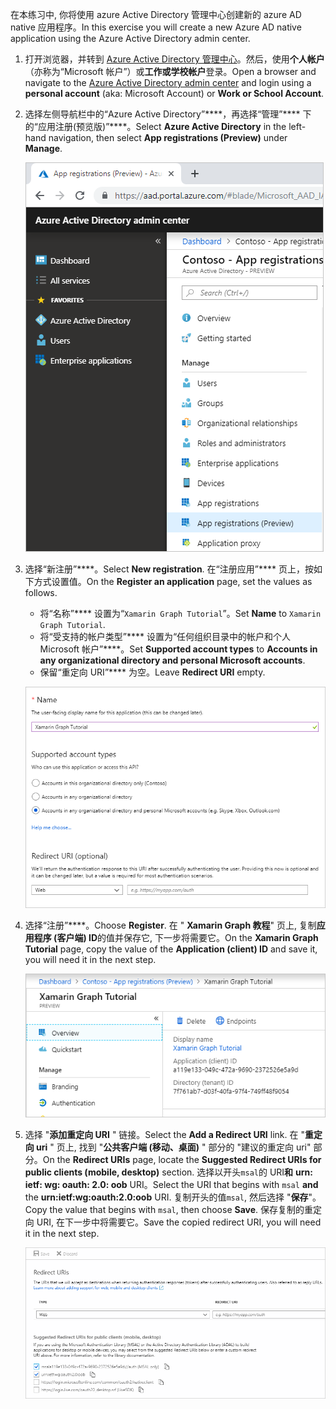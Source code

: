 <!-- markdownlint-disable MD002 MD041 -->

<span data-ttu-id="a67e1-101">在本练习中, 你将使用 azure Active Directory 管理中心创建新的 azure AD native 应用程序。</span><span class="sxs-lookup"><span data-stu-id="a67e1-101">In this exercise you will create a new Azure AD native application using the Azure Active Directory admin center.</span></span>

1. <span data-ttu-id="a67e1-102">打开浏览器，并转到 [Azure Active Directory 管理中心](https://aad.portal.azure.com)。然后，使用**个人帐户**（亦称为“Microsoft 帐户”）或**工作或学校帐户**登录。</span><span class="sxs-lookup"><span data-stu-id="a67e1-102">Open a browser and navigate to the [Azure Active Directory admin center](https://aad.portal.azure.com) and login using a **personal account** (aka: Microsoft Account) or **Work or School Account**.</span></span>

1. <span data-ttu-id="a67e1-103">选择左侧导航栏中的“Azure Active Directory”\*\*\*\*，再选择“管理”\*\*\*\* 下的“应用注册(预览版)”\*\*\*\*。</span><span class="sxs-lookup"><span data-stu-id="a67e1-103">Select **Azure Active Directory** in the left-hand navigation, then select **App registrations (Preview)** under **Manage**.</span></span>

    ![<span data-ttu-id="a67e1-104">应用注册的屏幕截图</span><span class="sxs-lookup"><span data-stu-id="a67e1-104">A screenshot of the App registrations</span></span> ](./images/aad-portal-app-registrations.png)

1. <span data-ttu-id="a67e1-105">选择“新注册”\*\*\*\*。</span><span class="sxs-lookup"><span data-stu-id="a67e1-105">Select **New registration**.</span></span> <span data-ttu-id="a67e1-106">在“注册应用”\*\*\*\* 页上，按如下方式设置值。</span><span class="sxs-lookup"><span data-stu-id="a67e1-106">On the **Register an application** page, set the values as follows.</span></span>

    - <span data-ttu-id="a67e1-107">将“名称”\*\*\*\* 设置为“`Xamarin Graph Tutorial`”。</span><span class="sxs-lookup"><span data-stu-id="a67e1-107">Set **Name** to `Xamarin Graph Tutorial`.</span></span>
    - <span data-ttu-id="a67e1-108">将“受支持的帐户类型”\*\*\*\* 设置为“任何组织目录中的帐户和个人 Microsoft 帐户”\*\*\*\*。</span><span class="sxs-lookup"><span data-stu-id="a67e1-108">Set **Supported account types** to **Accounts in any organizational directory and personal Microsoft accounts**.</span></span>
    - <span data-ttu-id="a67e1-109">保留“重定向 URI”\*\*\*\* 为空。</span><span class="sxs-lookup"><span data-stu-id="a67e1-109">Leave **Redirect URI** empty.</span></span>

    !["注册应用程序" 页的屏幕截图](./images/aad-register-an-app.png)

1. <span data-ttu-id="a67e1-111">选择“注册”\*\*\*\*。</span><span class="sxs-lookup"><span data-stu-id="a67e1-111">Choose **Register**.</span></span> <span data-ttu-id="a67e1-112">在 " **Xamarin Graph 教程**" 页上, 复制**应用程序 (客户端) ID**的值并保存它, 下一步将需要它。</span><span class="sxs-lookup"><span data-stu-id="a67e1-112">On the **Xamarin Graph Tutorial** page, copy the value of the **Application (client) ID** and save it, you will need it in the next step.</span></span>

    ![新应用注册的应用程序 ID 的屏幕截图](./images/aad-application-id.png)

1. <span data-ttu-id="a67e1-114">选择 "**添加重定向 URI** " 链接。</span><span class="sxs-lookup"><span data-stu-id="a67e1-114">Select the **Add a Redirect URI** link.</span></span> <span data-ttu-id="a67e1-115">在 "**重定向 uri** " 页上, 找到 "**公共客户端 (移动、桌面)** " 部分的 "建议的重定向 uri" 部分。</span><span class="sxs-lookup"><span data-stu-id="a67e1-115">On the **Redirect URIs** page, locate the **Suggested Redirect URIs for public clients (mobile, desktop)** section.</span></span> <span data-ttu-id="a67e1-116">选择以开头`msal`的 URI**和** **urn: ietf: wg: oauth: 2.0: oob** URI。</span><span class="sxs-lookup"><span data-stu-id="a67e1-116">Select the URI that begins with `msal` **and** the **urn:ietf:wg:oauth:2.0:oob** URI.</span></span> <span data-ttu-id="a67e1-117">复制开头的值`msal`, 然后选择 "**保存**"。</span><span class="sxs-lookup"><span data-stu-id="a67e1-117">Copy the value that begins with `msal`, then choose **Save**.</span></span> <span data-ttu-id="a67e1-118">保存复制的重定向 URI, 在下一步中将需要它。</span><span class="sxs-lookup"><span data-stu-id="a67e1-118">Save the copied redirect URI, you will need it in the next step.</span></span>

    !["重定向 uri" 页的屏幕截图](./images/aad-redirect-uris.png)